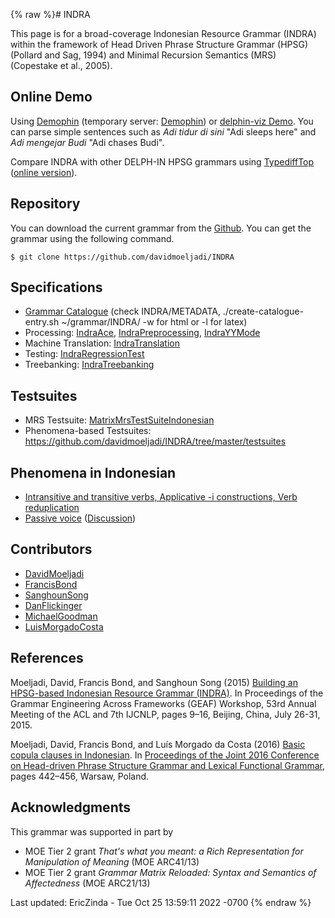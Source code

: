 {% raw %}# INDRA

This page is for a broad-coverage Indonesian Resource Grammar (INDRA)
within the framework of Head Driven Phrase Structure Grammar (HPSG)
(Pollard and Sag, 1994) and Minimal Recursion Semantics (MRS) (Copestake
et al., 2005).

## Online Demo

Using [Demophin](http://compling.hss.ntu.edu.sg/demophin/indra/)
(temporary server:
[Demophin](http://chimpanzee.ling.washington.edu/demophin/indra/)) or
[delphin-viz Demo](http://delph-in.github.io/delphin-viz/demo/). You can
parse simple sentences such as *Adi tidur di sini* "Adi sleeps here" and
*Adi mengejar Budi* "Adi chases Budi".

Compare INDRA with other DELPH-IN HPSG grammars using
[TypediffTop](https://blog.inductorsoftware.com/docsproto/tools/TypediffTop) ([online
version](http://hum.csse.unimelb.edu.au/typediff/)).

## Repository

You can download the current grammar from the
[Github](https://github.com/davidmoeljadi/INDRA). You can get the
grammar using the following command.

    $ git clone https://github.com/davidmoeljadi/INDRA

## Specifications

- [Grammar
Catalogue](http://moin.delph-in.net/GrammarCatalogue/#Indonesian_Resource_Grammar_.28INDRA.29)
(check INDRA/METADATA, ./create-catalogue-entry.sh \~/grammar/INDRA/
-w for html or -l for latex)
- Processing: [IndraAce](IndraAce),
[IndraPreprocessing](IndraPreprocessing),
[IndraYYMode](http://moin.delph-in.net/IndraYYMode)
- Machine Translation: [IndraTranslation](IndraTranslation)
- Testing: [IndraRegressionTest](IndraRegressionTest)
- Treebanking: [IndraTreebanking](https://blog.inductorsoftware.com/docsproto/tools/IndraTreebanking)

## Testsuites

- MRS Testsuite:
[MatrixMrsTestSuiteIndonesian](https://blog.inductorsoftware.com/docsproto/matrix/MatrixMrsTestSuiteIndonesian)
- Phenomena-based Testsuites:
<https://github.com/davidmoeljadi/INDRA/tree/master/testsuites>

## Phenomena in Indonesian

- [Intransitive and transitive verbs, Applicative -i constructions,
Verb reduplication](../LADIndonesianMorphology)
- [Passive voice](CapitolHillPassives)
([Discussion](../CapitalHillPassivesDiscussion))

## Contributors

- [DavidMoeljadi](https://blog.inductorsoftware.com/docsproto/tools/DavidMoeljadi)
- [FrancisBond](https://blog.inductorsoftware.com/docsproto/tools/FrancisBond)
- [SanghounSong](https://blog.inductorsoftware.com/docsproto/tools/SanghounSong)
- [DanFlickinger](https://blog.inductorsoftware.com/docsproto/tools/DanFlickinger)
- [MichaelGoodman](https://blog.inductorsoftware.com/docsproto/tools/MichaelGoodman)
- [LuisMorgadoCosta](https://blog.inductorsoftware.com/docsproto/tools/LuisMorgadoCosta)

## References

Moeljadi, David, Francis Bond, and Sanghoun Song (2015) [Building an
HPSG-based Indonesian Resource Grammar
(INDRA)](http://aclweb.org/anthology/W/W15/W15-3302.pdf). In Proceedings
of the Grammar Engineering Across Frameworks (GEAF) Workshop, 53rd
Annual Meeting of the ACL and 7th IJCNLP, pages 9–16, Beijing, China,
July 26-31, 2015.

Moeljadi, David, Francis Bond, and Luís Morgado da Costa (2016) [Basic
copula clauses in
Indonesian](http://web.stanford.edu/group/cslipublications/cslipublications/HPSG/2016/headlex2016-mbm.pdf).
In [Proceedings of the Joint 2016 Conference on Head-driven Phrase
Structure Grammar and Lexical Functional
Grammar](https://web.stanford.edu/group/cslipublications/cslipublications/HPSG/2016/),
pages 442–456, Warsaw, Poland.

## Acknowledgments

This grammar was supported in part by

- MOE Tier 2 grant *That's what you meant: a Rich Representation for
Manipulation of Meaning* (MOE ARC41/13)
- MOE Tier 2 grant *Grammar Matrix Reloaded: Syntax and Semantics of
Affectedness* (MOE ARC21/13)

Last updated: EricZinda - Tue Oct 25 13:59:11 2022 -0700
{% endraw %}
